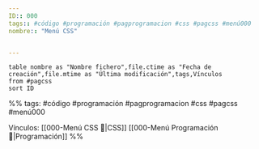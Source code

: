 ```yaml
---
ID:: 000
tags:: #código #programación #pagprogramacion #css #pagcss #menú000 
nombre:: "Menú CSS"


---
```


```dataview
table nombre as "Nombre fichero",file.ctime as "Fecha de creación",file.mtime as "Última modificación",tags,Vínculos
from #pagcss 
sort ID

```


%%
tags: #código #programación #pagprogramacion #css  #pagcss #menú000

Vínculos:  [[000-Menú CSS 📃|CSS]]   [[000-Menú Programación📃|Programación]]
%%